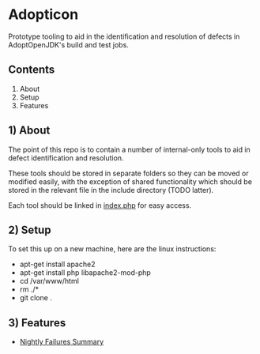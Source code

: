 # Adopticon
Prototype tooling to aid in the identification and resolution of defects in AdoptOpenJDK's build and test jobs.

## Contents
1) About
2) Setup 
3) Features

## 1) About

The point of this repo is to contain a number of internal-only tools to aid in defect identification and resolution.

These tools should be stored in separate folders so they can be moved or modified easily, with the exception of shared
functionality which should be stored in the relevant file in the include directory (TODO latter).

Each tool should be linked in [index.php](./index.php) for easy access.

## 2) Setup

To set this up on a new machine, here are the linux instructions:

- apt-get install apache2
- apt-get install php libapache2-mod-php
- cd /var/www/html
- rm ./*
- git clone <This repo> .

## 3) Features
- [Nightly Failures Summary](./nightly_failures_summary/index.php)
